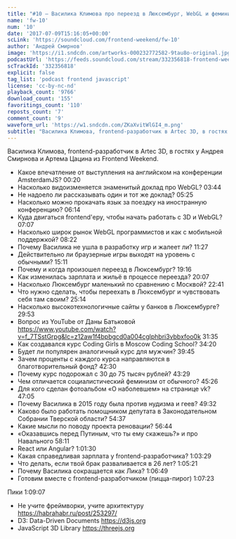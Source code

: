 ```yaml
---
title: "#10 – Василика Климова про переезд в Люксембург, WebGL и феминизм"
name: 'fw-10'
num: '10'
date: '2017-07-09T15:16:05+00:00'
scLink: 'https://soundcloud.com/frontend-weekend/fw-10'
author: 'Андрей Смирнов'
image: 'https://i1.sndcdn.com/artworks-000232772582-9tau8o-original.jpg'
podcastUrl: 'https://feeds.soundcloud.com/stream/332356818-frontend-weekend-fw-10.m4a'
scTrackId: '332356818'
explicit: false
tag_list: 'podcast frontend javascript'
license: 'cc-by-nc-nd'
playback_count: '9766'
download_count: '155'
favoritings_count: '110'
reposts_count: '7'
comment_count: '9'
waveform_url: 'https://w1.sndcdn.com/ZKaXvitWlGI4_m.png'
subtitle: "Василика Климова, frontend-разработчик в Artec 3D, в гостях у Андрея Смирнова и Артема Цацина из Frontend Weekend."
---
```

Василика Климова, frontend-разработчик в Artec 3D, в гостях у Андрея Смирнова и Артема Цацина из Frontend Weekend.

- Какое впечатление от выступления на английском на конференции AmsterdamJS? <timecode sec="20">00:20</timecode>
- Насколько видоизменяется знаменитый доклад про WebGL? <timecode sec="224">03:44</timecode>
- Не надоело ли рассказывать один и тот же доклад? <timecode sec="325">05:25</timecode>
- Насколько можно прокачать язык за поездку на иностранную конференцию? <timecode sec="374">06:14</timecode>
- Куда двигаться frontend'еру, чтобы начать работать с 3D и WebGL? <timecode sec="427">07:07</timecode>
- Насколько широк рынок WebGL программистов и как с мобильной поддержкой? <timecode sec="502">08:22</timecode>
- Почему Василика не ушла в разработку игр и жалеет ли? <timecode sec="687">11:27</timecode>
- Действительно ли браузерные игры выходят на уровень с обычными? <timecode sec="911">15:11</timecode>
- Почему и когда произошел переезд в Люксембург? <timecode sec="1156">19:16</timecode>
- Как изменилась зарплата и жильё в процессе переезда? <timecode sec="1207">20:07</timecode>
- Насколько Люксембург маленький по сравнению с Москвой? <timecode sec="1361">22:41</timecode>
- Что нужно сделать, чтобы переехать в Люксембург и чувствовать себя там своим? <timecode sec="1514">25:14</timecode>
- Насколько высокотехнологичные сайты у банков в Люксембурге? <timecode sec="1793">29:53</timecode>
- Вопрос из YouTube от Даны Батьковой https://www.youtube.com/watch?v=f_7TSstGrpg&lc=z12aw1f4bpbgcd0a004cglphbri3vbbxfoo0k <timecode sec="1895">31:35</timecode>
- Как создавался курс Coding Girls в Moscow Coding School? <timecode sec="2060">34:20</timecode>
- Будет ли популярен аналогичный курс для мужчин? <timecode sec="2385">39:45</timecode>
- Зачем проценты с каждого курса направляются в благотворительный фонд? <timecode sec="2550">42:30</timecode>
- Почему курс подорожал с 30 до 75 тысяч рублей? <timecode sec="2609">43:29</timecode>
- Чем отличается социалистический феминизм от обычного? <timecode sec="2726">45:26</timecode>
- Для кого сделан фотоальбом «О наболевшем» на странице vk? <timecode sec="2825">47:05</timecode>
- Почему Василика в 2015 году была против нудизма и геев? <timecode sec="2972">49:32</timecode>
- Каково было работать помощником депутата в Законодательном Собрании Тверской области? <timecode sec="3277">54:37</timecode>
- Какие мысли по поводу проекта реновации? <timecode sec="3404">56:44</timecode>
- «Оказавшись перед Путиным, что ты ему скажешь?» и про Навального <timecode sec="3491">58:11</timecode>
- React или Angular? <timecode sec="3690">1:01:30</timecode>
- Какая справедливая зарплата у frontend-разработчика? <timecode sec="3809">1:03:29</timecode>
- Что делать, если твой брак разваливается в 26 лет? <timecode sec="3921">1:05:21</timecode>
- Почему Василика сокращается как Лика? <timecode sec="4009">1:06:49</timecode>
- Готовим вместе с frontend-разработчиком (пицца-пирог) <timecode sec="4043">1:07:23</timecode>

Пики <timecode sec="4147">1:09:07</timecode>
- Не учите фреймворки, учите архитектуру https://habrahabr.ru/post/253297/
- D3: Data-Driven Documents https://d3js.org
- JavaScript 3D Library https://threejs.org